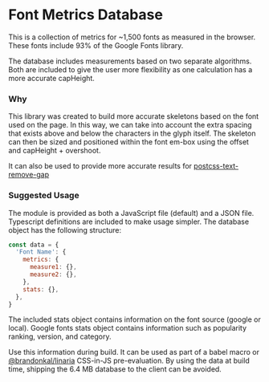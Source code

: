# Font Metrics Database

This is a collection of metrics for ~1,500 fonts as measured in the browser. These fonts include 93% of the Google Fonts library.

The database includes measurements based on two separate algorithms. Both are included to give the user more flexibility as one calculation has a more accurate capHeight.

### Why

This library was created to build more accurate skeletons based on the font used on the page. In this way, we can take into account the extra spacing that exists above and below the characters in the glyph itself. The skeleton can then be sized and positioned within the font em-box using the offset and capHeight + overshoot.

It can also be used to provide more accurate results for [postcss-text-remove-gap](https://www.npmjs.com/package/postcss-text-remove-gap)

### Suggested Usage

The module is provided as both a JavaScript file (default) and a JSON file. Typescript definitions are included to make usage simpler. The database object has the following structure:

```js
const data = {
  'Font Name': {
    metrics: {
      measure1: {},
      measure2: {},
    },
    stats: {},
  },
}
```

The included stats object contains information on the font source (google or local). Google fonts stats object contains information such as popularity ranking, version, and category.

Use this information during build. It can be used as part of a babel macro or [@brandonkal/linaria](https://www.npmjs.com/package/@brandonkal/linaria) CSS-in-JS pre-evaluation. By using the data at build time, shipping the 6.4 MB database to the client can be avoided.
